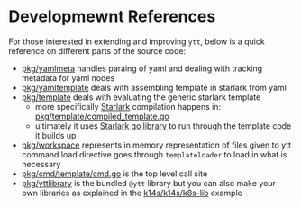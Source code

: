 # Developmewnt References

For those interested in extending and improving `ytt`, below is a quick reference on different parts of the source code:

- [pkg/yamlmeta](https://github.com/k14s/ytt/tree/master/pkg/yamlmeta) handles paraing of yaml and dealing with tracking metadata for yaml nodes
- [pkg/yamltemplate](https://github.com/k14s/ytt/tree/master/pkg/yamltemplate) deals with assembling template in starlark from yaml
- [pkg/template](https://github.com/k14s/ytt/tree/master/pkg/template) deals with evaluating the generic starlark template
  - more specifically [Starlark](https://github.com/google/starlark-go) compilation happens in: [pkg/template/compiled_template.go](https://github.com/k14s/ytt/blob/master/pkg/template/compiled_template.go)
  - ultimately it uses [Starlark go library](https://github.com/google/starlark-go) to run through the template code it builds up
- [pkg/workspace](https://github.com/k14s/ytt/tree/master/pkg/workspace) represents in memory representation of files given to ytt command
load directive goes through `templateloader` to load in what is necessary
- [pkg/cmd/template/cmd.go](https://github.com/k14s/ytt/blob/master/pkg/cmd/template/cmd.go#L95) is the top level call site
- [pkg/yttlibrary](https://github.com/k14s/ytt/tree/master/pkg/yttlibrary) is the bundled `@ytt` library but you can also make your own libraries as explained in the [k14s/k14s/k8s-lib](https://github.com/k14s/k8s-lib) example
